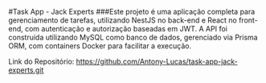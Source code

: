#Task App - Jack Experts
###Este projeto é uma aplicação completa para gerenciamento de tarefas, utilizando NestJS no back-end e React no front-end, com autenticação e autorização baseadas em JWT. A API foi construída utilizando MySQL como banco de dados, gerenciado via Prisma ORM, com containers Docker para facilitar a execução.

Link do Repositório:
https://github.com/Antony-Lucas/task-app-jack-experts.git
